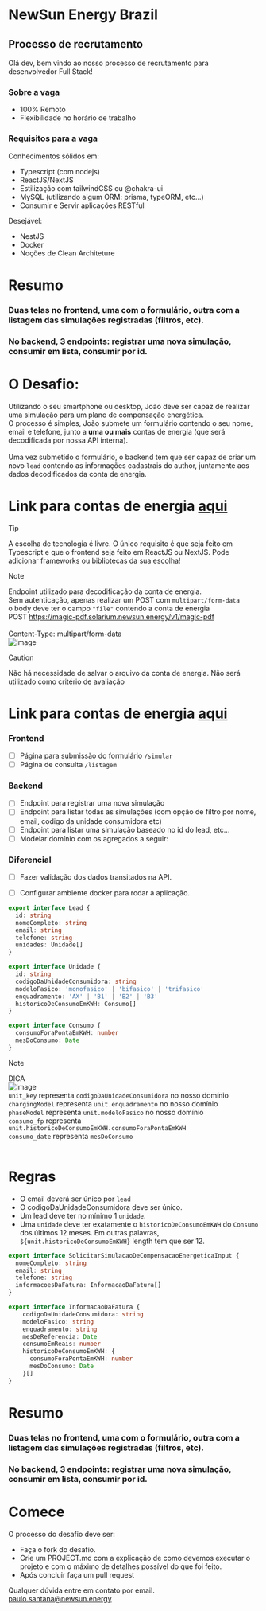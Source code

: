 # NewSun Energy Brazil
## Processo de recrutamento

Olá dev, bem vindo ao nosso processo de recrutamento para desenvolvedor Full Stack!

### Sobre a vaga
* 100% Remoto
* Flexibilidade no horário de trabalho

### Requisitos para a vaga
Conhecimentos sólidos em:

* Typescript (com nodejs)
* ReactJS/NextJS
* Estilização com tailwindCSS ou @chakra-ui
* MySQL (utilizando algum ORM: prisma, typeORM, etc...)
* Consumir e Servir aplicações RESTful

Desejável:
* NestJS
* Docker
* Noções de Clean Architeture 

# Resumo
### Duas telas no frontend, uma com o formulário, outra com a listagem das simulações registradas (filtros, etc).
### No backend, 3 endpoints: registrar uma nova simulação, consumir em lista, consumir por id.


# O Desafio:
Utilizando o seu smartphone ou desktop, João deve ser capaz de realizar uma simulação para um plano de compensação energética. <br/>
O processo é simples, João submete um formulário contendo o seu nome, email e telefone, junto a **uma ou mais** contas de energia (que será decodificada por nossa API interna).<br/><br/>
Uma vez submetido o formulário, o backend tem que ser capaz de criar um novo ```lead``` contendo as informações cadastrais do author, juntamente aos dados decodificados da conta de energia.
#
# Link para contas de energia [aqui](https://github.com/newsunenergy/desafio-dev-fullstack-12-2023/tree/main/contas-de-energia)

> [!TIP]
> A escolha de tecnologia é livre. O único requisito é que seja feito em Typescript e que o frontend seja feito em ReactJS ou NextJS. Pode adicionar frameworks ou bibliotecas da sua escolha!<br/>

>[!NOTE]
>Endpoint utilizado para decodificação da conta de energia. <br/>
>Sem autenticação, apenas realizar um POST com `multipart/form-data`<br/> o body deve ter o campo `"file"` contendo a conta de energia <br/>
>POST https://magic-pdf.solarium.newsun.energy/v1/magic-pdf <br/><br/>
>Content-Type: multipart/form-data <br />
![image](https://github.com/newsunenergy/desafio-dev-fullstack-12-2023/assets/30875229/c2d784b6-d4f3-4009-b9c1-cbea7feac17d)


>[!CAUTION]
> Não há necessidade de salvar o arquivo da conta de energia. Não será utilizado como critério de avaliação

# Link para contas de energia [aqui](https://github.com/newsunenergy/desafio-dev-fullstack-12-2023/tree/main/contas-de-energia)

### Frontend
- [ ] Página para submissão do formulário ```/simular```
- [ ] Página de consulta ```/listagem```

### Backend
- [ ] Endpoint para registrar uma nova simulação
- [ ] Endpoint para listar todas as simulações (com opção de filtro por nome, email, codigo da unidade consumidora etc)
- [ ] Endpoint para listar uma simulação baseado no id do lead, etc...
- [ ] Modelar domínio com os agregados a seguir:

### Diferencial
- [ ] Fazer validação dos dados transitados na API.
- [ ] Configurar ambiente docker para rodar a aplicação.


      
```ts
export interface Lead {
  id: string
  nomeCompleto: string
  email: string 
  telefone: string
  unidades: Unidade[]
}

export interface Unidade {
  id: string
  codigoDaUnidadeConsumidora: string
  modeloFasico: 'monofasico' | 'bifasico' | 'trifasico'
  enquadramento: 'AX' | 'B1' | 'B2' | 'B3'
  historicoDeConsumoEmKWH: Consumo[]
}

export interface Consumo {
  consumoForaPontaEmKWH: number
  mesDoConsumo: Date
}

```
>[!NOTE]
> DICA<br/>
> ![image](https://github.com/newsunenergy/desafio-dev-fullstack-12-2023/assets/30875229/1601b2e4-f1b9-4b40-a2ae-020e342c7796)<br/>
> `unit_key` representa `codigoDaUnidadeConsumidora` no nosso domínio<br/>
> `chargingModel` representa `unit.enquadramento` no nosso domínio<br/>
> `phaseModel` representa  `unit.modeloFasico` no nosso domínio<br/>
> `consumo_fp` representa `unit.historicoDeConsumoEmKWH.consumoForaPontaEmKWH`<br/>
> `consumo_date` representa `mesDoConsumo` <br/><br/>

#

# Regras
* O email deverá ser único por `lead`
* O codigoDaUnidadeConsumidora deve ser único.
* Um lead deve ter no mínimo 1 `unidade`.
* Uma `unidade` deve ter exatamente o `historicoDeConsumoEmKWH` do `Consumo` dos últimos 12 meses. Em outras palavras, `${unit.historicoDeConsumoEmKWH}` length tem que ser 12.

```ts
export interface SolicitarSimulacaoDeCompensacaoEnergeticaInput {
  nomeCompleto: string
  email: string
  telefone: string
  informacoesDaFatura: InformacaoDaFatura[]
}

export interface InformacaoDaFatura {
    codigoDaUnidadeConsumidora: string
    modeloFasico: string
    enquadramento: string
    mesDeReferencia: Date
    consumoEmReais: number
    historicoDeConsumoEmKWH: {
      consumoForaPontaEmKWH: number
      mesDoConsumo: Date
    }[]
}
```

# Resumo
### Duas telas no frontend, uma com o formulário, outra com a listagem das simulações registradas (filtros, etc).
### No backend, 3 endpoints: registrar uma nova simulação, consumir em lista, consumir por id.

#

# Comece
O processo do desafio deve ser: <br />

+ Faça o fork do desafio.
+ Crie um PROJECT.md com a explicação de como devemos executar o projeto e com o máximo de detalhes possível do que foi feito.
+ Após concluir faça um pull request

Qualquer dúvida entre em contato por email.
paulo.santana@newsun.energy
